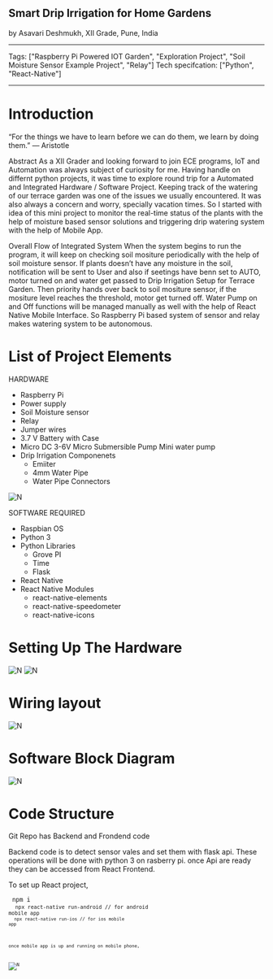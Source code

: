 ## Smart Drip Irrigation for Home Gardens

by Asavari Deshmukh, XII Grade, Pune, India

---

Tags: ["Raspberry Pi Powered IOT Garden", "Exploration Project", "Soil Moisture Sensor Example Project", "Relay"]
Tech specifcation: ["Python", "React-Native"]

---

# Introduction

“For the things we have to learn before we can do them, we learn by doing them.”
― Aristotle

Abstract
As a XII Grader and looking forward to join ECE programs, IoT and Automation was always subject of curiosity for me. Having handle on differnt python projects, it was time to explore round trip for a Automated and Integrated Hardware / Software Project.
Keeping track of the watering of our terrace garden was one of the issues we usually encountered. It was also always a concern and worry, specially vacation times. So I started with idea of this mini project to monitor the real-time status of the plants with the help of moisture based sensor solutions and triggering drip watering system with the help of Mobile App.

Overall Flow of Integrated System
When the system begins to run the program, it will keep on checking soil mositure periodically with the help of soil moisture sensor. If plants doesn’t have any moisture in the soil, notification will be sent to User and also if seetings have benn set to AUTO, motor turned on and water get passed to Drip Irrigation Setup for Terrace Garden. Then priority hands over back to soil mositure sensor, if the mositure level reaches the threshold, motor get turned off. Water Pump on and Off functions will be managed manually as well with the help of React Native Mobile Interface. So Raspberry Pi based system of sensor and relay makes watering system to be autonomous.

# List of Project Elements

HARDWARE

- Raspberry Pi
- Power supply
- Soil Moisture sensor
- Relay
- Jumper wires
- 3.7 V Battery with Case
- Micro DC 3-6V Micro Submersible Pump Mini water pump
- Drip Irrigation Componenets
  - Emiiter
  - 4mm Water Pipe
  - Water Pipe Connectors

![N](https://m.media-amazon.com/images/I/7145s6jpF7L._SX522_.jpg)

SOFTWARE REQUIRED

- Raspbian OS
- Python 3
- Python Libraries
  - Grove PI
  - Time
  - Flask
- React Native
- React Native Modules
  - react-native-elements
  - react-native-speedometer
  - react-native-icons

# Setting Up The Hardware

![N](https://html.scirp.org/file/83708x2.png)
![N](https://encrypted-tbn0.gstatic.com/images?q=tbn:ANd9GcRn2tQjCpfAJI9J3jr9dB-yykRoVxUlrJPl48XgHxyVXyRI2z1J2W1VwH5ITiO5VHZXnSY&usqp=CAU)

# Wiring layout

![N](https://content.instructables.com/FS9/1FDF/K8P6TQHZ/FS91FDFK8P6TQHZ.jpg?auto=webp&fit=bounds&frame=1&width=1024)

# Software Block Diagram

![N](https://amlanscloud.com/static/e45b55503ff9b29df9c41ebb7cf301b4/1ca7d/appcomponents.png)

# Code Structure

Git Repo has Backend and Frondend code

Backend code is to detect sensor vales and set them with flask api. These operations will be done with python 3 on rasberry pi. once Api are ready they can be accessed from React Frontend.

To set up React project,

<code> npm i
<br>
<code> npx react-native run-android // for android mobile app
<br>
<code> npx react-native run-ios // for ios mobile app

once mobile app is up and running on mobile phone,

![N](https://www.raspberrypi.org/app/uploads/2017/06/Powered-by-Raspberry-Pi-Logo_Outline-Colour-Screen-500x153.png)
